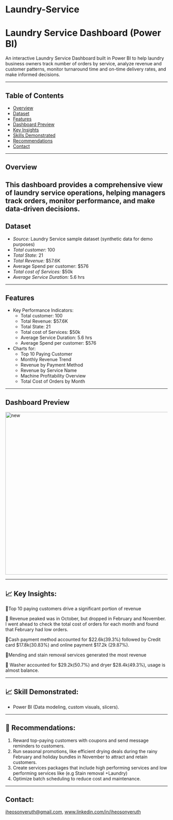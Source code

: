 # Laundry-Service
#
# Laundry Service Dashboard (Power BI)

An interactive Laundry Service Dashboard built in Power BI to help laundry business owners track number of orders by service, analyze revenue and customer patterns, monitor turnaround time and on-time delivery rates, and make informed decisions.

---

## Table of Contents
- [Overview](#overview)
- [Dataset](#dataset)
- [Features](#features)
- [Dashboard Preview](#dashboard-preview)
- [Key Insights](#key-insights)
- [Skills Demonstrated](#skills-demonstrated)
- [Recommendations](#recommendations)
- [Contact](#contact)

---

##  Overview
This dashboard provides a comprehensive view of laundry service operations, helping managers track orders, monitor performance, and make data-driven decisions.
---

## Dataset
- *Source:* Laundry Service sample dataset (synthetic data for demo purposes)
- *Total customer:* 100
- *Total State:* 21
- *Total Revenue:* $57.6K
- Average Spend per customer: $576
- *Total cost of Services:*  $50k
- *Average Service Duration:* 5.6 hrs
---

##  Features
- Key Performance Indicators:
  - Total customer: 100
  - Total Revenue: $57.6K
  - Total State:  21
  - Total cost of Services: $50k
  - Average Service Duration: 5.6 hrs
  - Average Spend per customer: $576
- Charts for:
  - Top 10 Paying Customer
  - Monthly Revenue Trend
  - Revenue by Payment Method
  - Revenue by Service Name
  - Machine Profitability Overview
  - Total Cost of Orders by Month
---

##  Dashboard Preview
<img width="805" height="506" alt="new" src="https://github.com/user-attachments/assets/b2e05dfa-11fb-4f76-9db9-c9e13ef1d881" />


---

## 📈 Key Insights:
🔹Top 10 paying customers drive a significant portion of
revenue

🔹 Revenue peaked was in October, but dropped in February and November. I went ahead to check the total cost of orders for each month and found that February had low orders.

🔹Cash payment method accounted for $22.6k(39.3%) followed by Credit card $17.8k(30.83%) and online payment $17.2k (29.87%).

🔹Mending and stain removal services generated the most
revenue

🔹 Washer accounted for $29.2k(50.7%) and dryer $28.4k(49.3%), usage is almost balance.

---

## 📈 Skill Demonstrated:
 - Power BI (Data modeling,  custom visuals, slicers).
---

## 🔗 Recommendations:
1. Reward top-paying customers with coupons and send message reminders to customers.
2. Run seasonal promotions, like efficient drying deals during the rainy February and holiday bundles in November to attract and retain customers.
3. Create services packages that include high performing services and low performing services like (e.g Stain removal +Laundry)
4. Optimize batch scheduling to reduce cost and maintenance.
---

## Contact:
iheosonyeruth@gmail.com, www.linkedin.com/in/iheosonyeruth

